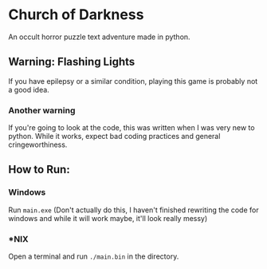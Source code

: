 # Church of Darkness    
An occult horror puzzle text adventure made in python.    
## Warning: Flashing Lights    
If you have epilepsy or a similar condition, playing this game is probably not a good idea.    
### Another warning    
If you're going to look at the code, this was written when I was very new to python. While it works, expect bad coding practices and general cringeworthiness.
## How to Run:    
### Windows    
Run `main.exe` (Don't actually do this, I haven't finished rewriting the code for windows and while it will work maybe, it'll look really messy)
### \*NIX    
Open a terminal and run `./main.bin` in the directory.
